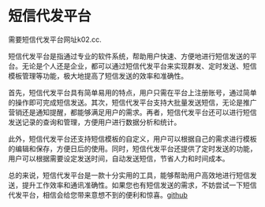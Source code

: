 # 短信代发平台

需要短信代发平台网址k02.cc.

短信代发平台是指通过专业的软件系统，帮助用户快速、方便地进行短信发送的平台。无论是个人还是企业，都可以通过短信代发平台来实现群发、定时发送、短信模板管理等功能，极大地提高了短信发送的效率和准确性。

首先，短信代发平台具有简单易用的特点，用户只需在平台上注册账号，通过简单的操作即可完成短信发送。其次，短信代发平台支持大批量发送短信，无论是推广营销还是通知提醒，都能够满足用户的需求。再者，短信代发平台还可以进行短信发送记录的查询和管理，方便用户进行数据分析和统计。

此外，短信代发平台还支持短信模板的自定义，用户可以根据自己的需求进行模板的编辑和保存，方便日后的使用。同时，短信代发平台还提供了定时发送的功能，用户可以根据需要设定发送时间，自动发送短信，节省人力和时间成本。

总的来说，短信代发平台是一款十分实用的工具，能够帮助用户高效地进行短信发送，提升工作效率和通讯准确性。如果您也有短信发送的需求，不妨尝试一下短信代发平台，相信会给您带来意想不到的便利和惊喜。[github](https://github.com)